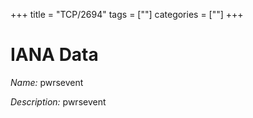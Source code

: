 +++
title = "TCP/2694"
tags = [""]
categories = [""]
+++

# IANA Data

_Name:_ pwrsevent

_Description:_ pwrsevent

